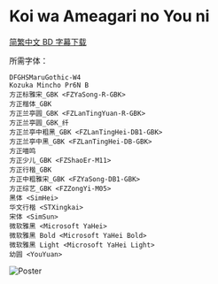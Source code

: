 # Koi wa Ameagari no You ni

[简繁中文 BD 字幕下载](https://github.com/Nekomoekissaten-SUB/Nekomoekissaten-Storage/releases/download/subtitle_pkg/Koiame_BD_zho.7z)

所需字体：
```
DFGHSMaruGothic-W4
Kozuka Mincho Pr6N B
方正标雅宋_GBK <FZYaSong-R-GBK>
方正楷体_GBK
方正兰亭圆_GBK <FZLanTingYuan-R-GBK>
方正兰亭圆_GBK_纤
方正兰亭中粗黑_GBK <FZLanTingHei-DB1-GBK>
方正兰亭中黑_GBK <FZLanTingHei-DB-GBK>
方正喵鸣
方正少儿_GBK <FZShaoEr-M11>
方正行楷_GBK
方正中粗雅宋_GBK <FZYaSong-DB1-GBK>
方正综艺_GBK <FZZongYi-M05>
黑体 <SimHei>
华文行楷 <STXingkai>
宋体 <SimSun>
微软雅黑 <Microsoft YaHei>
微软雅黑 Bold <Microsoft YaHei Bold>
微软雅黑 Light <Microsoft YaHei Light>
幼圆 <YouYuan>
```

![Poster](http://nekomoe.pages.dev/images/2018-01/koiame.jpg)